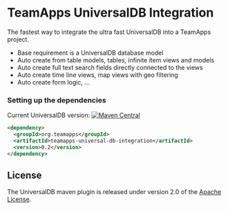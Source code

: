 
# TeamApps UniversalDB Integration

The fastest way to integrate the ultra fast UniversalDB into a TeamApps project.

* Base requirement is a UniversalDB database model
* Auto create from table models, tables, infinite item views and models
* Auto create full text search fields directly connected to the views
* Auto create time line views, map views with geo filtering
* Auto create form logic, ...

### Setting up the dependencies

Current UniversalDB version: [![Maven Central](https://maven-badges.herokuapp.com/maven-central/org.teamapps/teamapps-universal-db-integration/badge.svg)](https://maven-badges.herokuapp.com/maven-central/org.teamapps/teamapps-universal-db-integration)
```xml
<dependency>
  <groupId>org.teamapps</groupId>
  <artifactId>teamapps-universal-db-integration</artifactId>
  <version>0.2</version>
</dependency>
```



## License

The UniversalDB maven plugin is released under version 2.0 of the [Apache License](https://www.apache.org/licenses/LICENSE-2.0).
